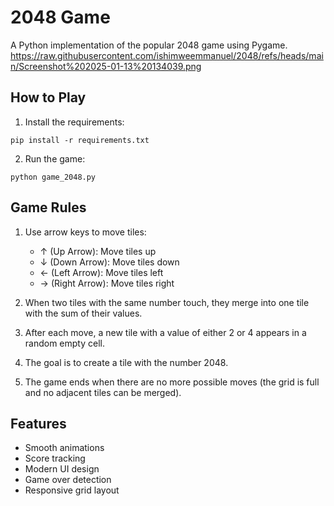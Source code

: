 # 2048 Game

A Python implementation of the popular 2048 game using Pygame.
https://raw.githubusercontent.com/ishimweemmanuel/2048/refs/heads/main/Screenshot%202025-01-13%20134039.png

## How to Play

1. Install the requirements:
```
pip install -r requirements.txt
```

2. Run the game:
```
python game_2048.py
```

## Game Rules

1. Use arrow keys to move tiles:
   - ↑ (Up Arrow): Move tiles up
   - ↓ (Down Arrow): Move tiles down
   - ← (Left Arrow): Move tiles left
   - → (Right Arrow): Move tiles right

2. When two tiles with the same number touch, they merge into one tile with the sum of their values.

3. After each move, a new tile with a value of either 2 or 4 appears in a random empty cell.

4. The goal is to create a tile with the number 2048.

5. The game ends when there are no more possible moves (the grid is full and no adjacent tiles can be merged).

## Features

- Smooth animations
- Score tracking
- Modern UI design
- Game over detection
- Responsive grid layout
